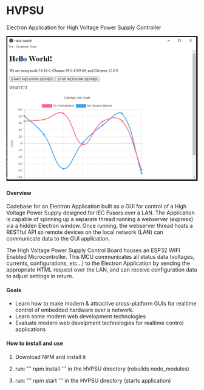 # HVPSU
Electron Application for High Voltage Power Supply Controller

<p align="center">
<img width="800px" src="https://raw.githubusercontent.com/coyt/HVPSU/main/images/softwarescreencap1.PNG"/>
</p>

#### Overview

Codebase for an Electron Application built as a GUI for control of a High Voltage Power Supply designed for IEC Fusors over a LAN. The Application is capable of spinning up a separate thread running a webserver (express) via a hidden Electron window. Once running, the webserver thread hosts a RESTful API so remote devices on the local network (LAN) can communicate data to the GUI application. 

The High Voltage Power Supply Control Board houses an ESP32 WIFI Enabled Microcontroller. This MCU communicates all status data (voltages, currents, configurations, etc...) to the Electron Application by sending the appropriate HTML request over the LAN, and can receive configuration data to adjust settings in return. 

#### Goals
* Learn how to make modern & attractive cross-platform GUIs for realtime control of embedded hardware over a network. 
* Learn some modern web development technologies
* Evaluate modern web develpment technologies for realtime control applications 

#### How to install and use

1. Download NPM and install it
2. run: 
'''
npm install
'''
in the HVPSU directory (rebuilds node_modules)

3. run:
'''
npm start
'''
in the HVPSU directory (starts application)
